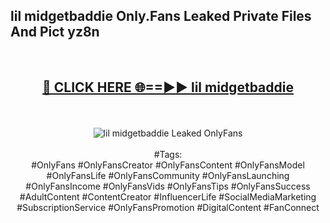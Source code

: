 <h2>lil midgetbaddie Only.Fans Leaked Private Files And Pict yz8n</h2>
<br>
<div align="center">
<h2><a href="https://mediafiles.top/lil_midgetbaddie" rel="nofollow">🔴 CLICK HERE 🌐==►► lil midgetbaddie</a></h2>
<br>
<br>
<a href="https://mediafiles.top/lil_midgetbaddie" rel="nofollow" data-target="animated-image.originalLink"><img src="https://i.ibb.co.com/WyWwxjT/player-gif2.gif" alt="lil midgetbaddie Leaked OnlyFans" style="max-width: 100%; display: inline-block;" data-target="animated-image.originalImage"></a>
<br><br>
#Tags:
<br>
#OnlyFans #OnlyFansCreator #OnlyFansContent #OnlyFansModel #OnlyFansLife #OnlyFansCommunity #OnlyFansLaunching #OnlyFansIncome #OnlyFansVids #OnlyFansTips #OnlyFansSuccess #AdultContent #ContentCreator #InfluencerLife #SocialMediaMarketing #SubscriptionService #OnlyFansPromotion #DigitalContent #FanConnect
</div>
<br>